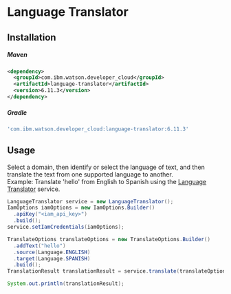 # Language Translator

## Installation

##### Maven
```xml
<dependency>
  <groupId>com.ibm.watson.developer_cloud</groupId>
  <artifactId>language-translator</artifactId>
  <version>6.11.3</version>
</dependency>
```

##### Gradle
```gradle
'com.ibm.watson.developer_cloud:language-translator:6.11.3'
```

## Usage
Select a domain, then identify or select the language of text, and then translate the text from one supported language to another.  
Example: Translate 'hello' from English to Spanish using the [Language Translator][language_translator] service.

```java
LanguageTranslator service = new LanguageTranslator();
IamOptions iamOptions = new IamOptions.Builder()
  .apiKey("<iam_api_key>")
  .build();
service.setIamCredentials(iamOptions);

TranslateOptions translateOptions = new TranslateOptions.Builder()
  .addText("hello")
  .source(Language.ENGLISH)
  .target(Language.SPANISH)
  .build();
TranslationResult translationResult = service.translate(translateOptions).execute();

System.out.println(translationResult);
```

[language_translator]: https://console.bluemix.net/docs/services/language-translator/index.html
